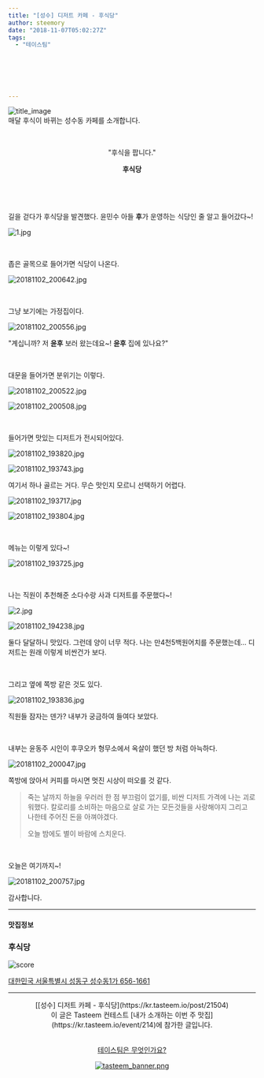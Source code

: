 ```yaml
---
title: "[성수] 디저트 카페 - 후식당"
author: steemory
date: "2018-11-07T05:02:27Z"
tags:
  - "테이스팀"
  
  
  
  
  
  
---
```

![title_image](https://static.tasteem.io/uploads/3843/post/21504/content_fb9019bb-74c7-4c0e-9861-298dd4f4f766.jpeg)
<br/>
매달 후식이 바뀌는 성수동 카페를 소개합니다.

<br><center>"후식을 팝니다."

**후식당**</center><br>

<br>

길을 걷다가 후식당을 발견했다. 윤민수 아들 **후**가 운영하는 식당인 줄 알고 들어갔다~!

![1.jpg](https://static.tasteem.io/uploads/image/image/101185/87a6841f-b29a-4cb3-a178-f4f8f943bd88.jpeg)

<br>

좁은 골목으로 들어가면 식당이 나온다.

![20181102_200642.jpg](https://static.tasteem.io/uploads/image/image/101186/e772370d-2e55-4a53-a4f8-ae7c5ec1d6b0.jpeg)

<br>

그냥 보기에는 가정집이다.

![20181102_200556.jpg](https://static.tasteem.io/uploads/image/image/101187/e772370d-2e55-4a53-a4f8-ae7c5ec1d6b0.jpeg)


"계십니까? 저 **윤후** 보러 왔는데요~! **윤후**  집에 있나요?"

<br>

대문을 들어가면 분위기는 이렇다.

![20181102_200522.jpg](https://static.tasteem.io/uploads/image/image/101188/87a6841f-b29a-4cb3-a178-f4f8f943bd88.jpeg)


![20181102_200508.jpg](https://static.tasteem.io/uploads/image/image/101189/87a6841f-b29a-4cb3-a178-f4f8f943bd88.jpeg)

<br>

들어가면 맛있는 디저트가 전시되어있다.


![20181102_193820.jpg](https://static.tasteem.io/uploads/image/image/101193/e772370d-2e55-4a53-a4f8-ae7c5ec1d6b0.jpeg)

![20181102_193743.jpg](https://static.tasteem.io/uploads/image/image/101191/87a6841f-b29a-4cb3-a178-f4f8f943bd88.jpeg)

여기서 하나 골르는 거다. 무슨 맛인지 모르니 선택하기 어렵다. 

![20181102_193717.jpg](https://static.tasteem.io/uploads/image/image/101190/87a6841f-b29a-4cb3-a178-f4f8f943bd88.jpeg)


![20181102_193804.jpg](https://static.tasteem.io/uploads/image/image/101192/87a6841f-b29a-4cb3-a178-f4f8f943bd88.jpeg)

<br>

메뉴는 이렇게 있다~!

![20181102_193725.jpg](https://static.tasteem.io/uploads/image/image/101194/87a6841f-b29a-4cb3-a178-f4f8f943bd88.jpeg)

<br>

나는 직원이 추천해준 소다수랑 사과 디저트를 주문했다~!


![2.jpg](https://static.tasteem.io/uploads/image/image/101197/e772370d-2e55-4a53-a4f8-ae7c5ec1d6b0.jpeg)


![20181102_194238.jpg](https://static.tasteem.io/uploads/image/image/101198/87a6841f-b29a-4cb3-a178-f4f8f943bd88.jpeg)

둘다 달달하니 맛있다. 그런데 양이 너무 적다. 나는 만4천5백원어치를 주문했는데... 디저트는 원래 이렇게 비싼건가 보다.

<br>

그리고 옆에 쪽방 같은 것도 있다. 

![20181102_193836.jpg](https://static.tasteem.io/uploads/image/image/101195/e772370d-2e55-4a53-a4f8-ae7c5ec1d6b0.jpeg)

직원들 잠자는 덴가? 내부가 궁금하여 들여다 보았다.

<br>

내부는 윤동주 시인이 후쿠오카 형무소에서 옥살이 했던 방 처럼 아늑하다. 

![20181102_200047.jpg](https://static.tasteem.io/uploads/image/image/101196/e772370d-2e55-4a53-a4f8-ae7c5ec1d6b0.jpeg)

쪽방에 앉아서 커피를 마시면 멋진 시상이 떠오를 것 같다.

> 죽는 날까지 하늘을 우러러
한 점 부끄럼이 없기를,
비싼 디저트 가격에
나는 괴로워했다.
칼로리를 소비하는 마음으로
살로 가는 모든것들을 사랑해야지
그리고 나한테 주어진 돈을 
아껴야겠다.
>
> 오늘 밤에도 별이 바람에 스치운다.

<br>

오늘은 여기까지~!

![20181102_200757.jpg](https://static.tasteem.io/uploads/image/image/101199/e772370d-2e55-4a53-a4f8-ae7c5ec1d6b0.jpeg)

감사합니다.


---------------------
#### 맛집정보
### 후식당
![score](https://static.tasteem.io/images/steem/1Crowns.png)

[대한민국 서울특별시 성동구 성수동1가 656-1661](https://kr.tasteem.io/post/21504#map)

-----------------------------------------
<center>[[성수] 디저트 카페 - 후식당](https://kr.tasteem.io/post/21504)
<br/>이 글은 Tasteem 컨테스트
 [내가 소개하는  이번 주 맛집](https://kr.tasteem.io/event/214)에 참가한 글입니다.

<br/>[테이스팀은 무엇인가요?](https://kr.tasteem.io/about)

[![tasteem_banner.png](https://static.tasteem.io/images/tasteem_banner_v3.png)](https://kr.tasteem.io)</center>